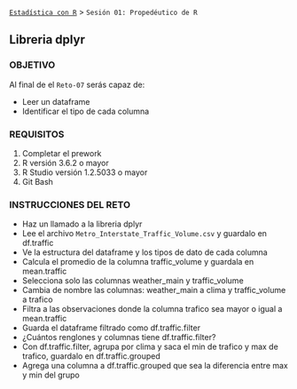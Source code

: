 [`Estadística con R`](../Readme.md) > `Sesión 01: Propedéutico de R`

## Libreria dplyr

### OBJETIVO

Al final de el `Reto-07` serás capaz de:
- Leer un dataframe
- Identificar el tipo de cada columna

### REQUISITOS

1. Completar el prework
2. R versión 3.6.2 o mayor
3. R Studio versión 1.2.5033 o mayor 
4. Git Bash

### INSTRUCCIONES DEL RETO

- Haz un llamado a la libreria dplyr
- Lee el archivo `Metro_Interstate_Traffic_Volume.csv` y guardalo en df.traffic
- Ve la estructura del dataframe y los tipos de dato de cada columna
- Calcula el promedio de la columna traffic_volume y guardala en mean.traffic
- Selecciona solo las columnas weather_main y traffic_volume
- Cambia de nombre las columnas: weather_main a clima y traffic_volume a trafico
- Filtra a las observaciones donde la columna trafico sea mayor o igual a mean.traffic
- Guarda el dataframe filtrado como df.traffic.filter
- ¿Cuántos renglones y columnas tiene df.traffic.filter?
- Con df.traffic.filter, agrupa por clima y saca el min de trafico y max de trafico, guardalo en df.traffic.grouped
- Agrega una columna a df.traffic.grouped que sea la diferencia entre max y min del grupo
